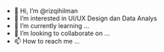 - 👋 Hi, I’m @rizqihilman
- 👀 I’m interested in  UI/UX Design dan Data Analys
- 🌱 I’m currently learning ...
- 💞️ I’m looking to collaborate on ... 
- 📫 How to reach me ...

<!---
rizqihilman/rizqihilman is a ✨ special ✨ repository because its `README.md` (this file) appears on your GitHub profile.
You can click the Preview link to take a look at your changes.
--->
